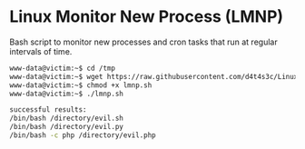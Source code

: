 # Linux Monitor New Process (LMNP)

Bash script to monitor new processes and cron tasks that run at regular intervals of time.

```bash
www-data@victim:~$ cd /tmp
www-data@victim:~$ wget https://raw.githubusercontent.com/d4t4s3c/Linux-Monitor-New-Process/main/lmnp.sh
www-data@victim:~$ chmod +x lmnp.sh
www-data@victim:~$ ./lmnp.sh
```
```bash
successful results:
/bin/bash /directory/evil.sh
/bin/bash /directory/evil.py
/bin/bash -c php /directory/evil.php
```

